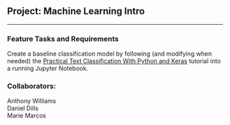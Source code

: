 ## Project: Machine Learning Intro

---

### Feature Tasks and Requirements
Create a baseline classification model by following (and modifying when needed) the [Practical Text Classification With Python and Keras](https://realpython.com/python-keras-text-classification/) tutorial into a running Jupyter Notebook.

### Collaborators:
Anthony Williams  
Daniel Dills  
Marie Marcos  
